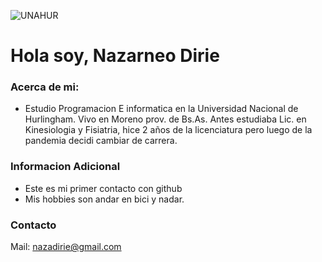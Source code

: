 
![UNAHUR](https://github.com/user-attachments/assets/4dd58d3d-8930-4572-ac70-77bbc839fc5b)





# Hola soy, Nazarneo Dirie 

### Acerca de mi:
- Estudio Programacion E informatica en la Universidad Nacional de Hurlingham. Vivo en Moreno prov. de Bs.As. Antes estudiaba Lic. en Kinesiologia y Fisiatria, hice 2 años de la licenciatura  pero luego de la pandemia decidi cambiar de carrera.

### Informacion Adicional 
- Este es mi primer contacto con github
-  Mis hobbies son andar en bici y nadar.

### Contacto
  Mail: nazadirie@gmail.com

 
